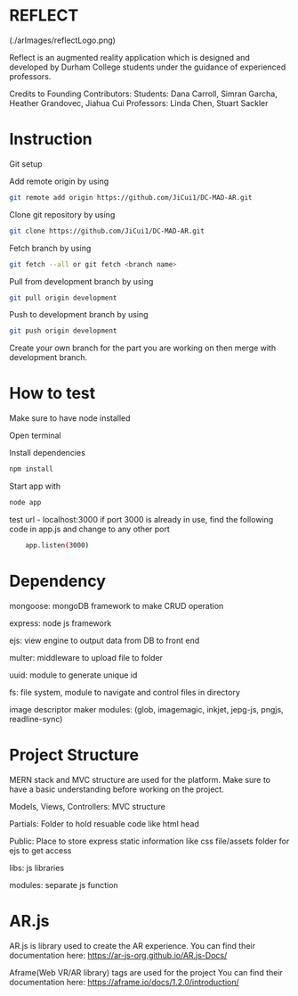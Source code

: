 # REFLECT

(./arImages/reflectLogo.png)

Reflect is an augmented reality application which is designed and developed by Durham College students under the guidance of experienced professors.

Credits to Founding Contributors:
Students: Dana Carroll, Simran Garcha, Heather Grandovec, Jiahua Cui
Professors: Linda Chen, Stuart Sackler

# Instruction

Git setup

Add remote origin by using

```bash
git remote add origin https://github.com/JiCui1/DC-MAD-AR.git
```

Clone git repository by using

```bash
git clone https://github.com/JiCui1/DC-MAD-AR.git
```

Fetch branch by using

```bash
git fetch --all or git fetch <branch name>
```

Pull from development branch by using

```bash
git pull origin development
```

Push to development branch by using

```bash
git push origin development
```

Create your own branch for the part you are working on then merge with development branch.

# How to test

Make sure to have node installed

Open terminal

Install dependencies

```bash
npm install
```

Start app with

```bash
node app
```

test url - localhost:3000
if port 3000 is already in use, find the following code in app.js and change to any other port

```bash
    app.listen(3000)
```

# Dependency

mongoose: mongoDB framework to make CRUD operation

express: node js framework

ejs: view engine to output data from DB to front end

multer: middleware to upload file to folder

uuid: module to generate unique id

fs: file system, module to navigate and control files in directory

image descriptor maker modules: (glob, imagemagic, inkjet, jepg-js, pngjs, readline-sync)

# Project Structure

MERN stack and MVC structure are used for the platform. Make sure to have a basic understanding before working on the project.

Models, Views, Controllers: MVC structure

Partials: Folder to hold resuable code like html head

Public: Place to store express static information like css file/assets folder for ejs to get access

libs: js libraries

modules: separate js function

# AR.js

AR.js is library used to create the AR experience.
You can find their documentation here: https://ar-js-org.github.io/AR.js-Docs/

Aframe(Web VR/AR library) tags are used for the project
You can find their documentation here: https://aframe.io/docs/1.2.0/introduction/
